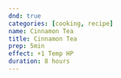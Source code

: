 ```yaml
---
dnd: true
categories: [cooking, recipe]
name: Cinnamon Tea
title: Cinnamon Tea
prep: 5min
effect: +1 Temp HP
duration: 8 hours
---
```

